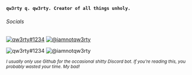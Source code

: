 **`qw3rty q. qw3rty. Creator of all things unholy.`**


###### Socials

[![qw3rty#1234](https://img.shields.io/badge/discord-qw3rty%231234-%237289DA?style=flat-square&logo=discord)](https://discord.com/users/367408425463709708)
[![@iamnotqw3rty](https://img.shields.io/badge/twitter-%40iamnotqw3rty-%231DA1F2?style=flat-square&logo=twitter)](https://twitter.com/iamnotqw3rty)



![qw3rty#1234](https://img.shields.io/badge/discord-qw3rty%231234-%237289DA?style=flat-square&logo=discord)
![@iamnotqw3rty](https://img.shields.io/badge/twitter-%40iamnotqw3rty-%231DA1F2?style=flat-square&logo=twitter)

*<sub>I usually only use Github for the occasional shitty Discord bot. If you're reading this, you probably wasted your time. My bad!</sub>*
